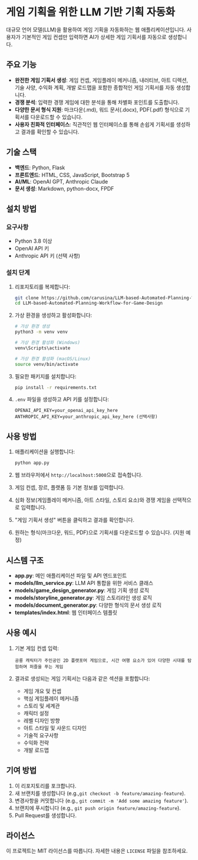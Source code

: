 # 게임 기획을 위한 LLM 기반 기획 자동화

대규모 언어 모델(LLM)을 활용하여 게임 기획을 자동화하는 웹 애플리케이션입니다. 사용자가 기본적인 게임 컨셉만 입력하면 AI가 상세한 게임 기획서를 자동으로 생성합니다.

## 주요 기능

- **완전한 게임 기획서 생성**: 게임 컨셉, 게임플레이 메커니즘, 내러티브, 아트 디렉션, 기술 사양, 수익화 계획, 개발 로드맵을 포함한 종합적인 게임 기획서를 자동 생성합니다.
- **경쟁 분석**: 입력한 경쟁 게임에 대한 분석을 통해 차별화 포인트를 도출합니다.
- **다양한 문서 형식 지원**: 마크다운(.md), 워드 문서(.docx), PDF(.pdf) 형식으로 기획서를 다운로드할 수 있습니다.
- **사용자 친화적 인터페이스**: 직관적인 웹 인터페이스를 통해 손쉽게 기획서를 생성하고 결과를 확인할 수 있습니다.

## 기술 스택

- **백엔드**: Python, Flask
- **프론트엔드**: HTML, CSS, JavaScript, Bootstrap 5
- **AI/ML**: OpenAI GPT, Anthropic Claude
- **문서 생성**: Markdown, python-docx, FPDF

## 설치 방법

### 요구사항

- Python 3.8 이상
- OpenAI API 키
- Anthropic API 키 (선택 사항)

### 설치 단계

1. 리포지토리를 복제합니다:
   ```bash
   git clone https://github.com/carusina/LLM-based-Automated-Planning-Workflow-for-Game-Design.git
   cd LLM-based-Automated-Planning-Workflow-for-Game-Design
   ```

2. 가상 환경을 생성하고 활성화합니다:
   ```bash
   # 가상 환경 생성
   python3 -m venv venv
   
   # 가상 환경 활성화 (Windows)
   venv\Scripts\activate
   
   # 가상 환경 활성화 (macOS/Linux)
   source venv/bin/activate
   ```

3. 필요한 패키지를 설치합니다:
   ```bash
   pip install -r requirements.txt
   ```

4. `.env` 파일을 생성하고 API 키를 설정합니다:
   ```
   OPENAI_API_KEY=your_openai_api_key_here
   ANTHROPIC_API_KEY=your_anthropic_api_key_here (선택사항)
   ```

## 사용 방법

1. 애플리케이션을 실행합니다:
   ```bash
   python app.py
   ```

2. 웹 브라우저에서 `http://localhost:5000`으로 접속합니다.

3. 게임 컨셉, 장르, 플랫폼 등 기본 정보를 입력합니다.

4. 심화 정보(게임플레이 메커니즘, 아트 스타일, 스토리 요소)와 경쟁 게임을 선택적으로 입력합니다.

5. "게임 기획서 생성" 버튼을 클릭하고 결과를 확인합니다.

6. 원하는 형식(마크다운, 워드, PDF)으로 기획서를 다운로드할 수 있습니다. (지원 예정)

## 시스템 구조

- **app.py**: 메인 애플리케이션 파일 및 API 엔드포인트
- **models/llm_service.py**: LLM API 통합을 위한 서비스 클래스
- **models/game_design_generator.py**: 게임 기획 생성 로직
- **models/storyline_generator.py**: 게임 스토리라인 생성 로직
- **models/document_generator.py**: 다양한 형식의 문서 생성 로직
- **templates/index.html**: 웹 인터페이스 템플릿

## 사용 예시

1. 기본 게임 컨셉 입력:
   ```
   공룡 캐릭터가 주인공인 2D 플랫포머 게임으로, 시간 여행 요소가 있어 다양한 시대를 탐험하며 퍼즐을 푸는 게임
   ```

2. 결과로 생성되는 게임 기획서는 다음과 같은 섹션을 포함합니다:
   - 게임 개요 및 컨셉
   - 핵심 게임플레이 메커니즘
   - 스토리 및 세계관
   - 캐릭터 설정
   - 레벨 디자인 방향
   - 아트 스타일 및 사운드 디자인
   - 기술적 요구사항
   - 수익화 전략
   - 개발 로드맵

## 기여 방법

1. 이 리포지토리를 포크합니다.
2. 새 브랜치를 생성합니다 (e.g.,`git checkout -b feature/amazing-feature`).
3. 변경사항을 커밋합니다 (e.g., `git commit -m 'Add some amazing feature'`).
4. 브랜치에 푸시합니다 (e.g., `git push origin feature/amazing-feature`).
5. Pull Request를 생성합니다.

## 라이선스

이 프로젝트는 MIT 라이선스를 따릅니다. 자세한 내용은 `LICENSE` 파일을 참조하세요.